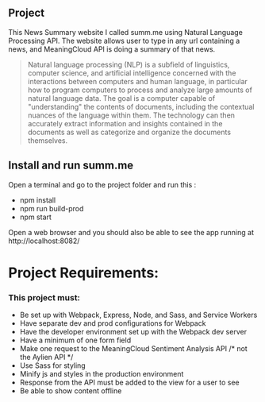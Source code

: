 ## Project
This News Summary website I called summ.me using Natural Language Processing API. The website allows user to type in any url containing a news, and  MeaningCloud API is doing a summary of that news.

> Natural language processing (NLP) is a subfield of linguistics, computer science, and artificial intelligence concerned with the interactions between computers and human language, in particular how to program computers to process and analyze large amounts of natural language data. The goal is a computer capable of "understanding" the contents of documents, including the contextual nuances of the language within them. The technology can then accurately extract information and insights contained in the documents as well as categorize and organize the documents themselves. 


## Install and run summ.me

Open a terminal and go to the project folder and run this :
- npm install
- npm run build-prod
- npm start

Open a web browser and you should also be able to see the app running at http://localhost:8082/


# Project Requirements:
### This project must:

- Be set up with Webpack, Express, Node, and Sass, and Service Workers
- Have separate dev and prod configurations for Webpack
- Have the developer environment set up with the Webpack dev server
- Have a minimum of one form field
- Make one request to the MeaningCloud Sentiment Analysis API  /* not the Aylien API */ 
- Use Sass for styling
- Minify js and styles in the production environment
- Response from the API must be added to the view for a user to see 
- Be able to show content offline



